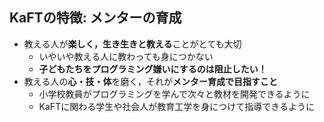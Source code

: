 ## KaFTの特徴: メンターの育成

* 教える人が**楽しく，生き生きと教える**ことがとても大切
  * いやいや教える人に教わっても身につかない
  * **子どもたちをプログラミング嫌いにするのは阻止したい！**
* 教える人の**心・技・体**を磨く，それが**メンター育成で目指すこと**
  * 小学校教員がプログラミングを学んで次々と教材を開発できるように
  * KaFTに関わる学生や社会人が教育工学を身につけて指導できるように
